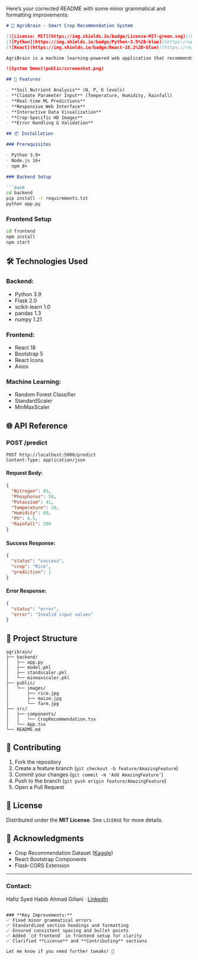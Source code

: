 Here’s your corrected README with some minor grammatical and formatting improvements:  

```markdown
# 🌱 AgriBrain - Smart Crop Recommendation System

[![License: MIT](https://img.shields.io/badge/License-MIT-green.svg)](https://opensource.org/licenses/MIT)  
[![Python](https://img.shields.io/badge/Python-3.9%2B-blue)](https://www.python.org/)  
[![React](https://img.shields.io/badge/React-18.2%2B-blue)](https://reactjs.org/)

AgriBrain is a machine learning-powered web application that recommends optimal crops based on soil and environmental parameters.

![System Demo](public/screenshot.png)

## 🚀 Features

- **Soil Nutrient Analysis** (N, P, K levels)  
- **Climate Parameter Input** (Temperature, Humidity, Rainfall)  
- **Real-time ML Predictions**  
- **Responsive Web Interface**  
- **Interactive Data Visualization**  
- **Crop-Specific HD Images**  
- **Error Handling & Validation**  

## 📦 Installation

### Prerequisites

- Python 3.9+  
- Node.js 16+  
- npm 8+  

### Backend Setup

```bash
cd backend
pip install -r requirements.txt
python app.py
```

### Frontend Setup

```bash
cd frontend
npm install
npm start
```

## 🛠 Technologies Used

### Backend:
- Python 3.9  
- Flask 2.0  
- scikit-learn 1.0  
- pandas 1.3  
- numpy 1.21  

### Frontend:
- React 18  
- Bootstrap 5  
- React Icons  
- Axios  

### Machine Learning:
- Random Forest Classifier  
- StandardScaler  
- MinMaxScaler  

## 🌐 API Reference

### **POST /predict**

```http
POST http://localhost:5000/predict
Content-Type: application/json
```

#### **Request Body:**
```json
{
  "Nitrogen": 85,
  "Phosphorus": 58,
  "Potassium": 41,
  "Temperature": 20,
  "Humidity": 80,
  "Ph": 6.5,
  "Rainfall": 200
}
```

#### **Success Response:**
```json
{
  "status": "success",
  "crop": "Rice",
  "prediction": 1
}
```

#### **Error Response:**
```json
{
  "status": "error",
  "error": "Invalid input values"
}
```

## 📂 Project Structure

```
agribrain/
├── backend/
│   ├── app.py
│   ├── model.pkl
│   ├── standscaler.pkl
│   └── minmaxscaler.pkl
├── public/
│   └── images/
│       ├── rice.jpg
│       ├── maize.jpg
│       └── farm.jpg
├── src/
│   ├── components/
│   │   └── CropRecommendation.tsx
│   └── App.tsx
└── README.md
```

## 🤝 Contributing

1. Fork the repository  
2. Create a feature branch (`git checkout -b feature/AmazingFeature`)  
3. Commit your changes (`git commit -m 'Add AmazingFeature'`)  
4. Push to the branch (`git push origin feature/AmazingFeature`)  
5. Open a Pull Request  

## 📄 License

Distributed under the **MIT License**. See `LICENSE` for more details.

## 🙏 Acknowledgments

- Crop Recommendation Dataset ([Kaggle](https://www.kaggle.com/datasets/atharvaingle/crop-recommendation-dataset))  
- React Bootstrap Components  
- Flask-CORS Extension  

---

### **Contact:**  
Hafiz Syed Habib Ahmad Gillani · [LinkedIn](https://linkedin.com/in/hafiz-syed-habib-ahmad-gillani)
```

### **Key Improvements:**
✅ Fixed minor grammatical errors  
✅ Standardized section headings and formatting  
✅ Ensured consistent spacing and bullet points  
✅ Added `cd frontend` in frontend setup for clarity  
✅ Clarified **License** and **Contributing** sections  

Let me know if you need further tweaks! 🚀
